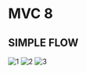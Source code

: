 # MVC 8
## SIMPLE FLOW

![1](https://github.com/AbhinavPatel0208/InventoryMng/assets/71115461/9c93d055-b274-44d3-9884-87a35e0dbe22)
![2](https://github.com/AbhinavPatel0208/InventoryMng/assets/71115461/34720166-a743-49b4-9c3e-cae88429fb39)
![3](https://github.com/AbhinavPatel0208/InventoryMng/assets/71115461/779c8841-ad91-4086-b5da-4cac0339e786)
